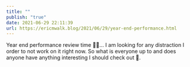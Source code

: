 ```yaml
---
title: ""
publish: "true"
date: 2021-06-29 22:11:39
url: https://ericmwalk.blog/2021/06/29/year-end-performance.html
---
```


Year end performance review time 🤦‍♂️… I am looking for any distraction I order to not work on it right now. So what is everyone up to and does anyone have anything interesting I should check out 🤣.